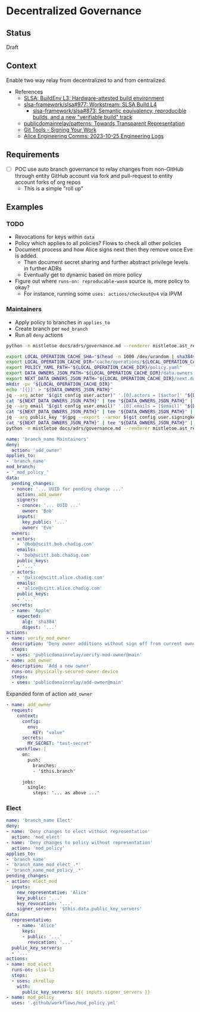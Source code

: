 # Decentralized Governance

## Status

Draft

## Context

Enable two way relay from decentralized to and from centralized.

- References
  - [SLSA: BuildEnv L3: Hardware-attested build environment](https://github.com/slsa-framework/slsa/blob/c9ea020c963df7941a29fdd21ea6303406ae7b34/docs/spec/draft/attested-build-env-levels.md)
  - [slsa-framework/slsa#977: Workstream: SLSA Build L4](https://github.com/slsa-framework/slsa/issues/977)
    - [slsa-framework/slsa#873: Semantic equivalency, reproducible builds, and a new "verifiable build" track](https://github.com/slsa-framework/slsa/issues/873)
  - [publicdomainrelay/patterns: Towards Transparent Representation](https://github.com/publicdomainrelay/patterns)
  - [Git Tools - Signing Your Work](https://git-scm.com/book/en/v2/Git-Tools-Signing-Your-Work)
  - [Alice Engineering Comms: 2023-10-25 Engineering Logs](https://github.com/dffml/dffml/blob/main/docs/discussions/alice_engineering_comms/0431/reply_0000.md)

## Requirements

- [ ] POC use auto branch governance to relay changes from non-GitHub through entity GitHub account via fork and pull-request to entity account forks of org repos
  - This is a simple "roll up"

## Examples

### TODO

- Revocations for keys within `data`
- Policy which applies to all policies? Flows to check all other policies
- Document process and how Alice signs next then they remove once Eve is
  added.
  - Then document secret sharing and further abstract privilege levels in
    further ADRs
  - Eventually get to dynamic based on more policy
- Figure out where `runs-on: reproducable-wasm` source is, more policy to okay?
  - For instance, running some `uses: actions/checkout@v4` via IPVM

### Maintainers

- Apply policy to branches in `applies_to`
- Create branch per `mod_branch`
- Run all `deny` actions

```bash
python -m mistletoe docs/adrs/governance.md --renderer mistletoe.ast_renderer.AstRenderer | jq -r --arg searchString "DATA_OWNERS_JSON_PATH" --arg excludeString "bash -xe" '.. | strings | select(contains($searchString) and (contains($excludeString) | not))' | bash -xe
```

```bash
export LOCAL_OPERATION_CACHE_SHA="$(head -n 1000 /dev/urandom | sha384sum - | awk '{print $1}')"
export LOCAL_OPERATION_CACHE_DIR="cache/operations/${LOCAL_OPERATION_CACHE_SHA}"
export POLICY_YAML_PATH="${LOCAL_OPERATION_CACHE_DIR}/policy.yaml"
export DATA_OWNERS_JSON_PATH="${LOCAL_OPERATION_CACHE_DIR}/data.owners.json"
export NEXT_DATA_OWNERS_JSON_PATH="${LOCAL_OPERATION_CACHE_DIR}/next.data.owners.json"
mkdir -pv "${LOCAL_OPERATION_CACHE_DIR}"
echo '[{}]' > "${DATA_OWNERS_JSON_PATH}"
jq --arg actor "$(git config user.actor)" '.[0].actors = [$actor]' "${DATA_OWNERS_JSON_PATH}" | tee "${NEXT_DATA_OWNERS_JSON_PATH}"
cat "${NEXT_DATA_OWNERS_JSON_PATH}" | tee "${DATA_OWNERS_JSON_PATH}" | jq
jq --arg email "$(git config user.email)" '.[0].emails = [$email]' "${DATA_OWNERS_JSON_PATH}" | tee "${NEXT_DATA_OWNERS_JSON_PATH}"
cat "${NEXT_DATA_OWNERS_JSON_PATH}" | tee "${DATA_OWNERS_JSON_PATH}" | jq
jq --arg public_key "$(gpg --export --armor $(git config user.signingkey))" '.[0].keys = [$public_key]' "${DATA_OWNERS_JSON_PATH}" | tee "${NEXT_DATA_OWNERS_JSON_PATH}"
cat "${NEXT_DATA_OWNERS_JSON_PATH}" | tee "${DATA_OWNERS_JSON_PATH}" | jq
python -m mistletoe docs/adrs/governance.md --renderer mistletoe.ast_renderer.AstRenderer | jq -r --arg searchString "branch_name Maintainers" --arg excludeString "mistletoe" '.. | strings | select(contains($searchString) and (contains($excludeString) | not))' | yq --indent 2 --prettyPrint '.data.owners = load(strenv(DATA_OWNERS_JSON_PATH))' | tee "${POLICY_YAML_PATH}"
```

```yaml
name: 'branch_name Maintainers'
deny:
  action: 'add_owner'
applies_to:
- 'branch_name'
mod_branch:
- '_mod_policy_'
data:
  pending_changes:
  - nonce: '... UUID for pending change ...'
    action: add_owner
    signers:
    - cnonce: '... UUID ...'
      owner: 'Bob'
    inputs:
      key_public: '...'
      owner: 'Eve'
  owners:
  - actors:
    - '@bob@scitt.bob.chadig.com'
    emails:
    - 'bob@scitt.bob.chadig.com'
    public_keys:
    - '...'
  - actors:
    - '@alice@scitt.alice.chadig.com'
    emails:
    - 'alice@scitt.alice.chadig.com'
    public_keys:
    - '...'
  secrets:
  - name: 'Apple'
    expected:
      alg: 'sha384'
      digest: '...'
actions:
- name: verify_mod_owner
  description: 'Deny owner additions without sign off from current owners'
  steps:
  - uses: 'publicdomainrelay/verify-mod-owner@main'
- name: add_owner
  description: 'Add a new owner'
  runs-on: physically-secured-owner-device
  steps:
  - uses: 'publicdomainrelay/add-owner@main'
```

Expanded form of action `add_owner`

```yaml
- name: add_owner
  request:
    context:
      config:
        env:
          KEY: "value"
      secrets:
        MY_SECRET: "test-secret"
    workflow: |
      on:
        push:
          branches:
          - '$this.branch'

      jobs:
        single:
          steps: '... as above ...'
```

### Elect

```yaml
name: 'branch_name Elect'
deny:
- name: 'Deny changes to elect without representation'
  action: 'mod_elect'
- name: 'Deny changes to policy without representation'
  action: 'mod_policy'
applies_to:
- 'branch_name'
- 'branch_name_mod_elect_.*'
- 'branch_name_mod_policy_.*'
pending_changes:
- action: elect_mod
  inputs:
    new_representative: 'Alice'
    key_public: '...'
    key_revocation: '...'
    signer_servers: '$this.data.public_key_servers'
data:
  representative:
    - name: 'Alice'
      keys:
      - public: '...'
        revocation: '...'
  public_key_servers:
  - '...'
actions:
- name: mod_elect
  runs-on: slsa-l3
  steps:
  - uses: zkrollup
    with:
      public_key_servers: ${{ inputs.signer_servers }}
- name: mod_policy
  uses: '.github/workflows/mod_policy.yml'
```
